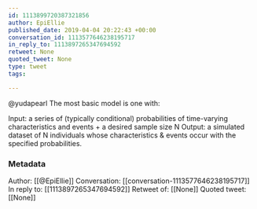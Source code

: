```yaml
---
id: 1113899720387321856
author: EpiEllie
published_date: 2019-04-04 20:22:43 +00:00
conversation_id: 1113577646238195717
in_reply_to: 1113897265347694592
retweet: None
quoted_tweet: None
type: tweet
tags:

---
```


@yudapearl The most basic model is one with:

Input: a series of (typically conditional) probabilities of time-varying characteristics and events + a desired sample size N
Output: a simulated dataset of N individuals whose characteristics &amp; events occur with the specified probabilities.

### Metadata

Author: [[@EpiEllie]]
Conversation: [[conversation-1113577646238195717]]
In reply to: [[1113897265347694592]]
Retweet of: [[None]]
Quoted tweet: [[None]]
